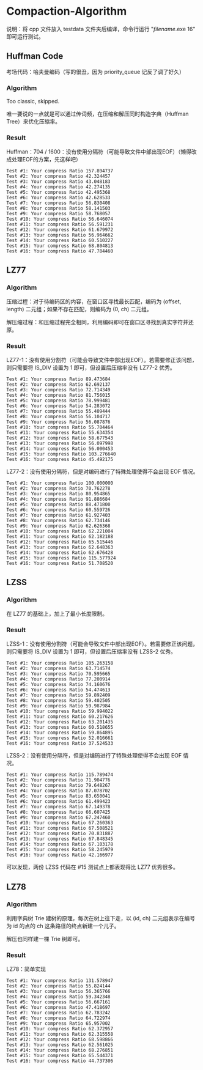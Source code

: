 # Compaction-Algorithm

说明：将 cpp 文件放入 testdata 文件夹后编译，命令行运行 "*filename*.exe 16" 即可运行测试。

## Huffman Code

考场代码：哈夫曼编码（写的很丑，因为 priority_queue 记反了调了好久）

### Algorithm

Too classic, skipped.

唯一要说的一点就是可以通过传词频，在压缩和解压同时构造字典（Huffman Tree）来优化压缩率。

### Result

Huffman：704 / 1600：没有使用分隔符（可能导致文件中部出现EOF）（懒得改成处理EOF的方案，先这样吧）

```
Test #1: Your compress Ratio 157.894737
Test #2: Your compress Ratio 42.324457
Test #3: Your compress Ratio 43.048183
Test #4: Your compress Ratio 42.274135
Test #5: Your compress Ratio 42.495368
Test #6: Your compress Ratio 42.628533
Test #7: Your compress Ratio 56.830408
Test #8: Your compress Ratio 58.141503
Test #9: Your compress Ratio 58.768057
Test #10: Your compress Ratio 56.646074
Test #11: Your compress Ratio 56.591231
Test #12: Your compress Ratio 61.679972
Test #13: Your compress Ratio 56.964662
Test #14: Your compress Ratio 60.510227
Test #15: Your compress Ratio 68.804813
Test #16: Your compress Ratio 47.784460
```

## LZ77

### Algorithm

压缩过程：对于待编码区的内容，在窗口区寻找最长匹配，编码为 (offset, length) 二元组；如果不存在匹配，则编码为 (0, ch) 二元组。

解压缩过程：和压缩过程完全相同，利用编码即可在窗口区寻找到真实字符并还原。

### Result

LZ77-1：没有使用分割符（可能会导致文件中部出现EOF）。若需要修正该问题，则只需要将 IS_DIV 设置为 1 即可，但设置后压缩率没有 LZ77-2 优秀。

```
Test #1: Your compress Ratio 89.473684
Test #2: Your compress Ratio 62.692137
Test #3: Your compress Ratio 72.714349
Test #4: Your compress Ratio 81.756015
Test #5: Your compress Ratio 78.999481
Test #6: Your compress Ratio 54.283072
Test #7: Your compress Ratio 55.409444
Test #8: Your compress Ratio 56.104717
Test #9: Your compress Ratio 56.087876
Test #10: Your compress Ratio 55.704464
Test #11: Your compress Ratio 55.634354
Test #12: Your compress Ratio 58.677543
Test #13: Your compress Ratio 56.097998
Test #14: Your compress Ratio 56.000453
Test #15: Your compress Ratio 103.276640
Test #16: Your compress Ratio 45.492175
```

LZ77-2：没有使用分隔符，但是对编码进行了特殊处理使得不会出现 EOF 情况。

```
Test #1: Your compress Ratio 100.000000
Test #2: Your compress Ratio 70.762278
Test #3: Your compress Ratio 80.954865
Test #4: Your compress Ratio 91.886684
Test #5: Your compress Ratio 88.471800
Test #6: Your compress Ratio 60.559726
Test #7: Your compress Ratio 61.927403
Test #8: Your compress Ratio 62.734146
Test #9: Your compress Ratio 62.626368
Test #10: Your compress Ratio 62.221004
Test #11: Your compress Ratio 62.182188
Test #12: Your compress Ratio 65.515446
Test #13: Your compress Ratio 62.648363
Test #14: Your compress Ratio 62.676428
Test #15: Your compress Ratio 115.577924
Test #16: Your compress Ratio 51.708520
```

## LZSS

### Algorithm

在 LZ77 的基础上，加上了最小长度限制。

### Result

LZSS-1：没有使用分割符（可能会导致文件中部出现EOF）。若需要修正该问题，则只需要将 IS_DIV 设置为 1 即可，但设置后压缩率没有 LZSS-2 优秀。

```
Test #1: Your compress Ratio 105.263158
Test #2: Your compress Ratio 63.714574
Test #3: Your compress Ratio 70.595665
Test #4: Your compress Ratio 77.200914
Test #5: Your compress Ratio 74.160676
Test #6: Your compress Ratio 54.474613
Test #7: Your compress Ratio 59.892409
Test #8: Your compress Ratio 59.402505
Test #9: Your compress Ratio 59.987984
Test #10: Your compress Ratio 59.994022
Test #11: Your compress Ratio 60.217626
Test #12: Your compress Ratio 63.201435
Test #13: Your compress Ratio 60.518655
Test #14: Your compress Ratio 59.864895
Test #15: Your compress Ratio 52.016661
Test #16: Your compress Ratio 37.524533
```

LZSS-2：没有使用分隔符，但是对编码进行了特殊处理使得不会出现 EOF 情况。

```
Test #1: Your compress Ratio 115.789474
Test #2: Your compress Ratio 71.904776
Test #3: Your compress Ratio 79.648267
Test #4: Your compress Ratio 87.078702
Test #5: Your compress Ratio 83.650041
Test #6: Your compress Ratio 61.499423
Test #7: Your compress Ratio 67.149378
Test #8: Your compress Ratio 66.607425
Test #9: Your compress Ratio 67.247460
Test #10: Your compress Ratio 67.260363
Test #11: Your compress Ratio 67.508521
Test #12: Your compress Ratio 70.831887
Test #13: Your compress Ratio 67.848345
Test #14: Your compress Ratio 67.103178
Test #15: Your compress Ratio 58.245979
Test #16: Your compress Ratio 42.166977
```

可以发现，两份 LZSS 代码在 #15 测试点上都表现得比 LZ77 优秀很多。

## LZ78

### Algorithm

利用字典树 Trie 建树的原理，每次在树上往下走，以 (id, ch) 二元组表示在编号为 id 的点的 ch 这条路径的终点新建一个儿子。

解压也同样建一棵 Trie 树即可。

### Result

LZ78：简单实现

```
Test #1: Your compress Ratio 131.578947
Test #2: Your compress Ratio 55.824144
Test #3: Your compress Ratio 56.365766
Test #4: Your compress Ratio 59.342348
Test #5: Your compress Ratio 56.667161
Test #6: Your compress Ratio 47.418697
Test #7: Your compress Ratio 62.783242
Test #8: Your compress Ratio 64.722974
Test #9: Your compress Ratio 65.957002
Test #10: Your compress Ratio 62.372957
Test #11: Your compress Ratio 62.315558
Test #12: Your compress Ratio 68.598866
Test #13: Your compress Ratio 62.561025
Test #14: Your compress Ratio 68.276851
Test #15: Your compress Ratio 65.544371
Test #16: Your compress Ratio 44.737306
```

